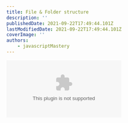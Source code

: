 ```yaml
---
title: File & Folder structure
description: ''
publishedDate: 2021-09-22T17:49:44.101Z
lastModifiedDate: 2021-09-22T17:49:44.101Z
coverImage: ''
authors:
    - javascriptMastery
---
```


<Embed
	type="youtube"
	url="https://youtu.be/y47gYvXchXM?t=514"
	title="File & Folder structure"
/>
